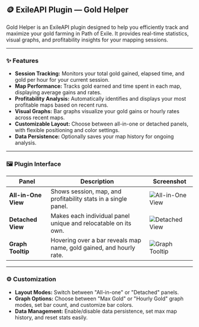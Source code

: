## 🪙 ExileAPI Plugin — Gold Helper

Gold Helper is an ExileAPI plugin designed to help you efficiently track and maximize your gold farming in Path of Exile. It provides real-time statistics, visual graphs, and profitability insights for your mapping sessions.

---

### ✨ Features

- **Session Tracking:** Monitors your total gold gained, elapsed time, and gold per hour for your current session.
- **Map Performance:** Tracks gold earned and time spent in each map, displaying average gains and rates.
- **Profitability Analysis:** Automatically identifies and displays your most profitable maps based on recent runs.
- **Visual Graphs:** Bar graphs visualize your gold gains or hourly rates across recent maps.
- **Customizable Layout:** Choose between all-in-one or detached panels, with flexible positioning and color settings.
- **Data Persistence:** Optionally saves your map history for ongoing analysis.

---

### 🖼️ Plugin Interface

| Panel              | Description                                                        | Screenshot                                                                 |
|--------------------|--------------------------------------------------------------------|----------------------------------------------------------------------------|
| **All-in-One View**| Shows session, map, and profitability stats in a single panel.     | ![All-in-One View](https://github.com/user-attachments/assets/bf98063d-22b7-4400-97cc-46e462cdd416) |
| **Detached View**  | Makes each individual panel unique and relocatable on its own.      | ![Detached View](https://github.com/user-attachments/assets/16486ce7-71ab-4de5-899e-78b45a3bc5ea)   |
| **Graph Tooltip**  | Hovering over a bar reveals map name, gold gained, and hourly rate.| ![Graph Tooltip](https://github.com/user-attachments/assets/e1bf4f9c-101d-4be6-b37c-ab30db63b940)  |



---

### ⚙️ Customization

- **Layout Modes:** Switch between "All-in-one" or "Detached" panels.
- **Graph Options:** Choose between "Max Gold" or "Hourly Gold" graph modes, set bar count, and customize bar colors.
- **Data Management:** Enable/disable data persistence, set max map history, and reset stats easily.
